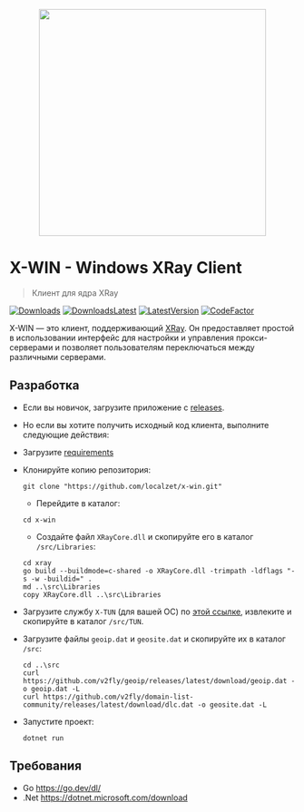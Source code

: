 <p align="center"><a href="https://www.localzet.com" target="_blank">
  <img src="https://static.zorin.space/media/logos/LocalzetGroup.png" width="400">
</a></p>

# X-WIN - Windows XRay Client

> Клиент для ядра XRay

[![Downloads](https://img.shields.io/github/downloads/localzet/x-win/total.svg?label=downloads%20%28total%29)](https://github.com/localzet/x-win/releases)
[![DownloadsLatest](https://img.shields.io/github/downloads/localzet/x-win/latest/total?label=downloads%20%28latest%29)](https://github.com/localzet/x-win/releases/latest)
[![LatestVersion](https://img.shields.io/github/v/release/localzet/x-win?label=latest%20version)](https://github.com/localzet/x-win/releases/latest)
[![CodeFactor](https://www.codefactor.io/repository/github/localzet/x-win/badge)](https://www.codefactor.io/repository/github/localzet/x-win)

X-WIN — это клиент, поддерживающий [XRay](https://github.com/XTLS/Xray-core). Он предоставляет простой в использовании интерфейс для настройки и управления прокси-серверами и позволяет пользователям переключаться между различными серверами.

## Разработка

- Если вы новичок, загрузите приложение с [releases](https://github.com/localzet/x-win/releases/latest).

- Но если вы хотите получить исходный код клиента, выполните следующие действия:
- Загрузите [requirements](#requirements)
- Клонируйте копию репозитория:
  ```
  git clone "https://github.com/localzet/x-win.git"
  ```
  - Перейдите в каталог:
  ```
  cd x-win
  ```
  - Создайте файл `XRayCore.dll` и скопируйте его в каталог `/src/Libraries`:
  ```
  cd xray
  go build --buildmode=c-shared -o XRayCore.dll -trimpath -ldflags "-s -w -buildid=" .
  md ..\src\Libraries
  copy XRayCore.dll ..\src\Libraries
  ```

- Загрузите службу `X-TUN` (для вашей ОС) по [этой ссылке](https://github.com/localzet/x-tun/releases/latest), извлеките и скопируйте в каталог `/src/TUN`.

- Загрузите файлы `geoip.dat` и `geosite.dat` и скопируйте их в каталог `/src`:
  ```
  cd ..\src
  curl https://github.com/v2fly/geoip/releases/latest/download/geoip.dat -o geoip.dat -L
  curl https://github.com/v2fly/domain-list-community/releases/latest/download/dlc.dat -o geosite.dat -L
  ```

- Запустите проект:
  ```
  dotnet run
  ```

## Требования

- Go https://go.dev/dl/
- .Net https://dotnet.microsoft.com/download
